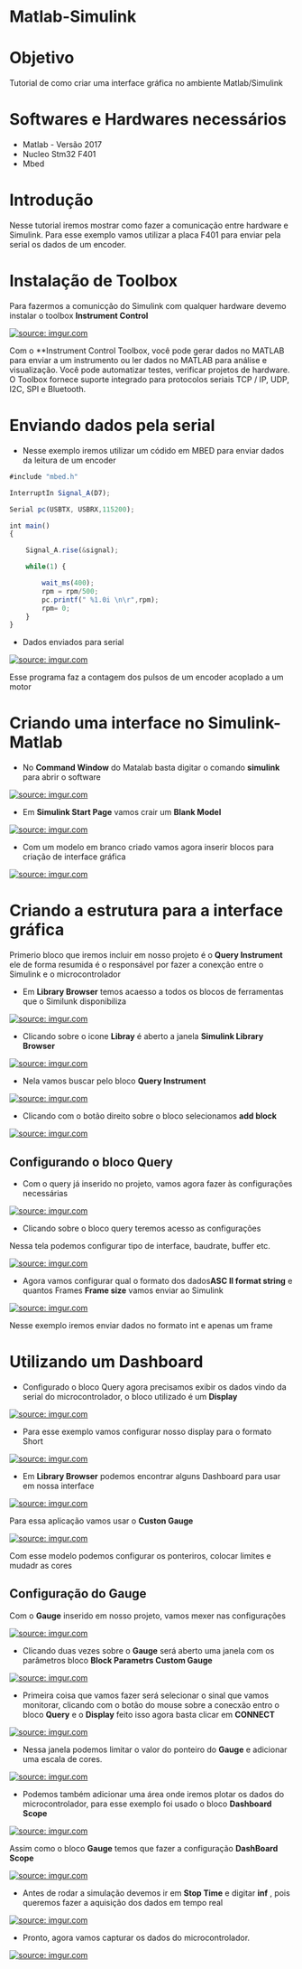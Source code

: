 # Matlab-Simulink
# Objetivo
Tutorial de como criar uma interface gráfica no ambiente Matlab/Simulink

# Softwares e Hardwares  necessários 
* Matlab - Versão 2017 
* Nucleo Stm32 F401
* Mbed 

# Introdução 
Nesse tutorial iremos mostrar como fazer a comunicação entre hardware e Simulink. Para esse exemplo vamos  utilizar a placa F401 para enviar pela serial os dados de um encoder. 

# Instalação de Toolbox

 Para fazermos a comunicção do Simulink com qualquer hardware devemo instalar o toolbox **Instrument Control** 
 
<a href="https://imgur.com/8vvmKyQ"> <img src="https://i.imgur.com/8vvmKyQ.png" title="source: imgur.com" /></a>

Com o **Instrument Control Toolbox, você pode gerar dados no MATLAB para enviar a um instrumento ou ler dados no MATLAB para análise e visualização. Você pode automatizar testes, verificar projetos de hardware. O Toolbox fornece suporte integrado para protocolos seriais TCP / IP, UDP, I2C, SPI e Bluetooth.

# Enviando dados pela serial 
* Nesse exemplo iremos utilizar um códido em MBED para enviar dados da leitura de um encoder

```javascript
#include "mbed.h"

InterruptIn Signal_A(D7);

Serial pc(USBTX, USBRX,115200);

int main()
{

    Signal_A.rise(&signal);

    while(1) {

        wait_ms(400);
        rpm = rpm/500;
        pc.printf(" %1.0i \n\r",rpm);
        rpm= 0;
    }
}

```

* Dados enviados para serial 

<a href="https://imgur.com/gps1j1M"><img src="https://i.imgur.com/gps1j1M.png" title="source: imgur.com" /></a>

 Esse programa faz a contagem dos pulsos de um encoder acoplado a um motor 
 
 # Criando uma interface no Simulink-Matlab
 
* No **Command Window** do Matalab basta digitar o comando **simulink** para abrir o software 
 
 <a href="https://imgur.com/FHxaozi"><img src="https://i.imgur.com/FHxaozi.png" title="source: imgur.com" /></a>
 
 * Em **Simulink Start Page** vamos crair um **Blank Model** 
  
 <a href="https://imgur.com/NCocRDd"><img src="https://i.imgur.com/NCocRDd.png" title="source: imgur.com" /></a>
 
 * Com  um modelo em branco criado vamos agora inserir blocos para criação de interface gráfica
 
 <a href="https://imgur.com/FmQXPz4"><img src="https://i.imgur.com/FmQXPz4.png" title="source: imgur.com" /></a>
 
 # Criando a estrutura para a interface gráfica 
 
 Primerio bloco que iremos incluir em nosso projeto é o **Query Instrument** ele de forma resumida é o responsável por fazer a conexção entre o Simulink e o microcontrolador 
 
* Em  **Library Browser** temos acaesso  a todos os blocos de ferramentas que o Similunk disponibiliza 
 
 <a href="https://imgur.com/UqNxRIB"><img src="https://i.imgur.com/UqNxRIB.png" title="source: imgur.com" /></a>
 
* Clicando sobre o icone **Libray** é aberto a janela **Simulink Library Browser** 
 
 <a href="https://imgur.com/s9JSBqC"><img src="https://i.imgur.com/s9JSBqC.png" title="source: imgur.com" /></a>
 
* Nela vamos buscar pelo bloco **Query Instrument**
 
 <a href="https://imgur.com/EebjXwN"><img src="https://i.imgur.com/EebjXwN.png" title="source: imgur.com" /></a>
 
 * Clicando com o botão direito sobre o bloco selecionamos **add block**
 
 <a href="https://imgur.com/woi8zjh"><img src="https://i.imgur.com/woi8zjh.png" title="source: imgur.com" /></a>
 
 
 ## Configurando o bloco Query

* Com o query já inserido no projeto, vamos agora fazer às configurações necessárias  

<a href="https://imgur.com/HiIuWom"><img src="https://i.imgur.com/HiIuWom.png" title="source: imgur.com" /></a>

* Clicando sobre o bloco query teremos acesso as configurações 

 Nessa tela  podemos configurar tipo de interface, baudrate, buffer etc.
 
<a href="https://imgur.com/bYz8JX0"><img src="https://i.imgur.com/bYz8JX0.png" title="source: imgur.com" /></a>

 * Agora vamos configurar qual o formato dos dados**ASC II format string** e quantos Frames **Frame size** vamos enviar ao Simulink

<a href="https://imgur.com/mFqQ571"><img src="https://i.imgur.com/mFqQ571.png" title="source: imgur.com" /></a>

  Nesse exemplo iremos enviar dados no formato int e apenas um frame
  
  
  
  #  Utilizando um Dashboard
 
 *  Configurado o bloco Query agora precisamos exibir os dados vindo da serial do microcontrolador, o bloco utilizado é um **Display**

  <a href="https://imgur.com/3TbdNTd"><img src="https://i.imgur.com/3TbdNTd.png" title="source: imgur.com" /></a>
  
  * Para esse exemplo vamos configurar nosso display para o formato Short
   
   <a href="https://imgur.com/nch1MCq"><img src="https://i.imgur.com/nch1MCq.png" title="source: imgur.com" /></a>
  
  * Em **Library Browser** podemos encontrar alguns Dashboard para usar em nossa interface

  <a href="https://imgur.com/vDmaAD4"><img src="https://i.imgur.com/vDmaAD4.png" title="source: imgur.com" /></a>
  
  Para essa aplicação vamos usar o **Custon Gauge**
  
<a href="https://imgur.com/R0ymv8E"><img src="https://i.imgur.com/R0ymv8E.png" title="source: imgur.com" /></a>

  Com esse modelo podemos configurar os ponteriros, colocar limites e mudadr as cores

## Configuração do Gauge

 Com o **Gauge** inserido em nosso projeto, vamos mexer nas configurações
 
 <a href="https://imgur.com/Lkb9prS"><img src="https://i.imgur.com/Lkb9prS.png" title="source: imgur.com" /></a>
 
  * Clicando duas vezes sobre o **Gauge** será aberto uma janela com os parâmetros bloco **Block Parametrs Custom Gauge**

<a href="https://imgur.com/syd5PFX"><img src="https://i.imgur.com/syd5PFX.png" title="source: imgur.com" /></a>

* Primeira coisa  que vamos fazer será selecionar o sinal que vamos monitorar, clicando com o botão do mouse sobre a conecxão entro o bloco **Query** e o **Display** feito isso agora basta clicar em **CONNECT**  

<a href="https://imgur.com/nroda6O"><img src="https://i.imgur.com/nroda6O.png" title="source: imgur.com" /></a>

* Nessa janela podemos limitar o valor do ponteiro do **Gauge** e adicionar uma escala de cores.

<a href="https://imgur.com/knaajKu"><img src="https://i.imgur.com/knaajKu.png" title="source: imgur.com" /></a>

* Podemos também adicionar uma área onde iremos plotar os dados do microcontrolador, para esse exemplo foi usado o bloco **Dashboard Scope**

<a href="https://imgur.com/svgcevm"><img src="https://i.imgur.com/svgcevm.png" title="source: imgur.com" /></a>

Assim como o bloco **Gauge** temos que fazer a configuração  **DashBoard Scope**

<a href="https://imgur.com/PwSZHVS"><img src="https://i.imgur.com/PwSZHVS.png" title="source: imgur.com" /></a>

* Antes de rodar a simulação devemos ir em **Stop Time** e digitar **inf** , pois queremos fazer a aquisição dos dados em tempo real  

<a href="https://imgur.com/q7MjbdF"><img src="https://i.imgur.com/q7MjbdF.png" title="source: imgur.com" /></a>

 * Pronto, agora vamos  capturar os dados do microcontrolador.

<a href="https://imgur.com/ORD42pn"><img src="https://i.imgur.com/ORD42pn.gif" title="source: imgur.com" /></a>














 
 











  
  
 
 

